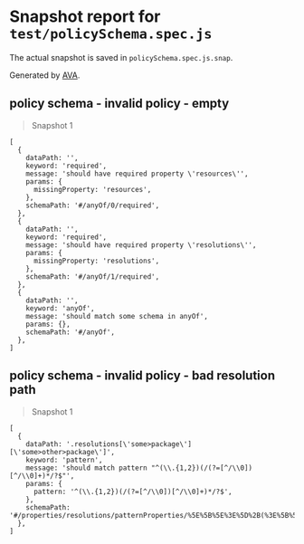# Snapshot report for `test/policySchema.spec.js`

The actual snapshot is saved in `policySchema.spec.js.snap`.

Generated by [AVA](https://avajs.dev).

## policy schema - invalid policy - empty

> Snapshot 1

    [
      {
        dataPath: '',
        keyword: 'required',
        message: 'should have required property \'resources\'',
        params: {
          missingProperty: 'resources',
        },
        schemaPath: '#/anyOf/0/required',
      },
      {
        dataPath: '',
        keyword: 'required',
        message: 'should have required property \'resolutions\'',
        params: {
          missingProperty: 'resolutions',
        },
        schemaPath: '#/anyOf/1/required',
      },
      {
        dataPath: '',
        keyword: 'anyOf',
        message: 'should match some schema in anyOf',
        params: {},
        schemaPath: '#/anyOf',
      },
    ]

## policy schema - invalid policy - bad resolution path

> Snapshot 1

    [
      {
        dataPath: '.resolutions[\'some>package\'][\'some>other>package\']',
        keyword: 'pattern',
        message: 'should match pattern "^(\\.{1,2})(/(?=[^/\\0])[^/\\0]+)*/?$"',
        params: {
          pattern: '^(\\.{1,2})(/(?=[^/\\0])[^/\\0]+)*/?$',
        },
        schemaPath: '#/properties/resolutions/patternProperties/%5E%5B%5E%3E%5D%2B(%3E%5B%5E%3E%5D%2B)*%24/patternProperties/%5E%5B%5E%3E%5D%2B(%3E%5B%5E%3E%5D%2B)*%24/pattern',
      },
    ]
